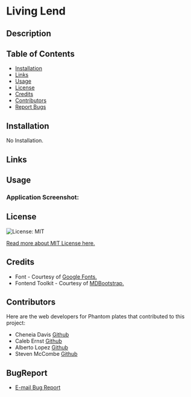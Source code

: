 # Living Lend

## Description

## Table of Contents
* [Installation](#installation)
* [Links](#Links)
* [Usage](#usage)
* [License](#license)
* [Credits](#credits)
* [Contributors](#contributors)
* [Report Bugs](#bugreport)

## Installation
No Installation.

## Links

## Usage


### Application Screenshot:

## License 
  ![License: MIT](https://img.shields.io/badge/License-MIT-yellow.svg) 

  [Read more about MIT License here.](https://opensource.org/licenses/MIT)
  
## Credits
- Font - Courtesy of [Google Fonts.](https://fonts.google.com)
- Fontend Toolkit - Courtesy of [MDBootstrap.](https://mdbootstrap.com/)

## Contributors
Here are the web developers for Phantom plates that contributed to this project: 
- Cheneia Davis [Github](https://github.com/Ndvschen8)
- Caleb Ernst [Github](https://github.com/caernst13)
- Alberto Lopez [Github](https://github.com/)
- Steven McCombe  [Github](https://github.com/Steven-McCombe)
## BugReport
- [E-mail Bug Report](mailto:bugreport@livinglend.com)


